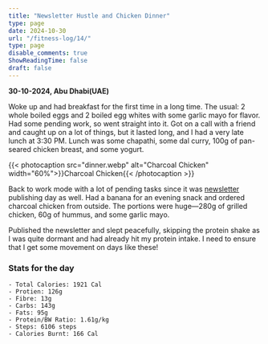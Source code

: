 ```yaml
---
title: "Newsletter Hustle and Chicken Dinner"
type: page
date: 2024-10-30
url: "/fitness-log/14/"
type: page
disable_comments: true
ShowReadingTime: false
draft: false
---
```

**30-10-2024, Abu Dhabi(UAE)**

Woke up and had breakfast for the first time in a long time. The usual: 2 whole boiled eggs and 2 boiled egg whites with some garlic mayo for flavor. Had some pending work, so went straight into it. Got on a call with a friend and caught up on a lot of things, but it lasted long, and I had a very late lunch at 3:30 PM. Lunch was some chapathi, some dal curry, 100g of pan-seared chicken breast, and some yogurt.

{{< photocaption src="dinner.webp" alt="Charcoal Chicken" width="60%">}}Charcoal Chicken{{< /photocaption >}}


Back to work mode with a lot of pending tasks since it was [newsletter](https://newsletter.rishikeshs.com/p/77-cocktails-clothesline-animals) publishing day as well. Had a banana for an evening snack and ordered charcoal chicken from outside. The portions were huge—280g of grilled chicken, 60g of hummus, and some garlic mayo.

Published the newsletter and slept peacefully, skipping the protein shake as I was quite dormant and had already hit my protein intake. I need to ensure that I get some movement on days like these!



### Stats for the day

```
- Total Calories: 1921 Cal
- Protien: 126g
- Fibre: 13g
- Carbs: 143g
- Fats: 95g
- Protein/BW Ratio: 1.61g/kg
- Steps: 6106 steps
- Calories Burnt: 166 Cal

```
